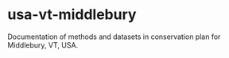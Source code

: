 # usa-vt-middlebury
Documentation of methods and datasets in conservation plan for Middlebury, VT, USA.
